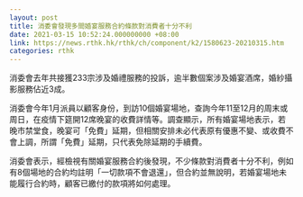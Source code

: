 ```yaml
---
layout: post
title: 消委會發現多間婚宴服務合約條款對消費者十分不利
date: 2021-03-15 10:52:24.000000000 +08:00
link: https://news.rthk.hk/rthk/ch/component/k2/1580623-20210315.htm
categories: rthk
---
```


消委會去年共接獲233宗涉及婚禮服務的投訴，逾半數個案涉及婚宴酒席，婚紗攝影服務佔近3成。

消委會今年1月派員以顧客身份，到訪10個婚宴場地，查詢今年11至12月的周末或周日，在疫情下筵開12席晚宴的收費詳情等。調查顯示，所有婚宴場地表示，若晚市禁堂食，晚宴可「免費」延期，但相關安排未必代表原有優惠不變、或收費不會上調，所謂「免費」延期，只代表免除延期的手續費。

消委會表示，經檢視有關婚宴服務合約後發現，不少條款對消費者十分不利，例如有8個場地的合約均註明「一切款項不會退還」，但合約並無說明，若婚宴場地未能履行合約時，顧客已繳付的款項將如何處理。
